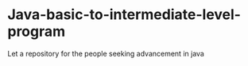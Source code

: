 # Java-basic-to-intermediate-level-program
Let a repository for the people seeking advancement in java
